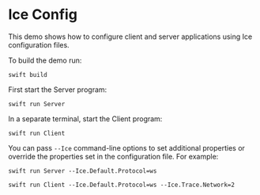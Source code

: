 # Ice Config

This demo shows how to configure client and server applications using Ice configuration files.

To build the demo run:

```shell
swift build
```

First start the Server program:

```shell
swift run Server
```

In a separate terminal, start the Client program:

```shell
swift run Client
```

You can pass `--Ice` command-line options to set additional properties or override the properties set in the
configuration file. For example:

```shell
swift run Server --Ice.Default.Protocol=ws
```

```shell
swift run Client --Ice.Default.Protocol=ws --Ice.Trace.Network=2
```
